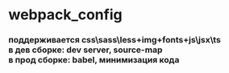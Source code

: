 # webpack_config <br>
<h3>
поддерживается css\sass\less+img+fonts+js\jsx\ts <br>
в дев сборке: dev server, source-map <br>
в прод сборке: babel, минимизация кода</h3> <br>
